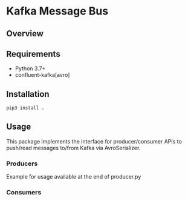 # Kafka Message Bus

## Overview

## Requirements

- Python 3.7+
- confluent-kafka[avro]

## Installation

```bash
pip3 install .
```

## Usage

This package implements the interface for producer/consumer APIs to push/read messages to/from Kafka via AvroSerializer.

### Producers

Example for usage available at the end of producer.py

### Consumers
